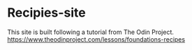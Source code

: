 # Recipies-site
This site is built following a tutorial from The Odin Project.
https://www.theodinproject.com/lessons/foundations-recipes

